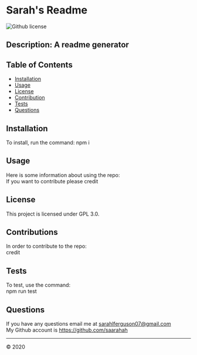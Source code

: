 # Sarah's Readme

  ![Github license](https://img.shields.io/badge/license-GPL_3.0-green.svg)

  ## Description: A readme generator
  
  
  ## Table of Contents 
  
  * [Installation](#installation) 
  * [Usage](#usage)
  * [License](#license)
  * [Contribution](#contributions)
  * [Tests](#tests)
  * [Questions](#questions)

  
  
## Installation
  
 To install, run the command: npm i
  
  
## Usage 
  
Here is some information about using the repo:
<br/>
If you want to contribute please credit
  
  
 ## License
  
This project is licensed under GPL 3.0.
  

## Contributions
  
In order to contribute to the repo:
<br/>
credit
  
## Tests
  
To test, use the command: 
<br/>
npm run test

 ## Questions

 If you have any questions email me at sarahlferguson07@gmail.com
 <br/>
 My Github account is https://github.com/saarahah
  
  
  ---
  © 2020
  
  

